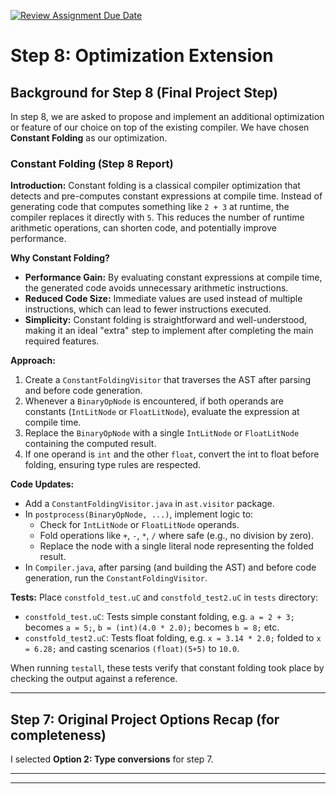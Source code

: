 [![Review Assignment Due Date](https://classroom.github.com/assets/deadline-readme-button-22041afd0340ce965d47ae6ef1cefeee28c7c493a6346c4f15d667ab976d596c.svg)](https://classroom.github.com/a/eUheEmAq)

# Step 8: Optimization Extension


## Background for Step 8 (Final Project Step)

In step 8, we are asked to propose and implement an additional optimization or feature of our choice on top of the existing compiler. We have chosen **Constant Folding** as our optimization.

### Constant Folding (Step 8 Report)

**Introduction:**
Constant folding is a classical compiler optimization that detects and pre-computes constant expressions at compile time. Instead of generating code that computes something like `2 + 3` at runtime, the compiler replaces it directly with `5`. This reduces the number of runtime arithmetic operations, can shorten code, and potentially improve performance.

**Why Constant Folding?**
- **Performance Gain:** By evaluating constant expressions at compile time, the generated code avoids unnecessary arithmetic instructions.
- **Reduced Code Size:** Immediate values are used instead of multiple instructions, which can lead to fewer instructions executed.
- **Simplicity:** Constant folding is straightforward and well-understood, making it an ideal "extra" step to implement after completing the main required features.

**Approach:**
1. Create a `ConstantFoldingVisitor` that traverses the AST after parsing and before code generation.
2. Whenever a `BinaryOpNode` is encountered, if both operands are constants (`IntLitNode` or `FloatLitNode`), evaluate the expression at compile time.
3. Replace the `BinaryOpNode` with a single `IntLitNode` or `FloatLitNode` containing the computed result.
4. If one operand is `int` and the other `float`, convert the int to float before folding, ensuring type rules are respected.

**Code Updates:**
- Add a `ConstantFoldingVisitor.java` in `ast.visitor` package.
- In `postprocess(BinaryOpNode, ...)`, implement logic to:
  - Check for `IntLitNode` or `FloatLitNode` operands.
  - Fold operations like `+`, `-`, `*`, `/` where safe (e.g., no division by zero).
  - Replace the node with a single literal node representing the folded result.
- In `Compiler.java`, after parsing (and building the AST) and before code generation, run the `ConstantFoldingVisitor`.
  
**Tests:**
Place `constfold_test.uC` and `constfold_test2.uC` in `tests` directory:
- `constfold_test.uC`: Tests simple constant folding, e.g. `a = 2 + 3;` becomes `a = 5;`, `b = (int)(4.0 * 2.0);` becomes `b = 8;` etc.
- `constfold_test2.uC`: Tests float folding, e.g. `x = 3.14 * 2.0;` folded to `x = 6.28;` and casting scenarios `(float)(5+5)` to `10.0`.

When running `testall`, these tests verify that constant folding took place by checking the output against a reference.

---

## Step 7: Original Project Options Recap (for completeness)

I selected **Option 2: Type conversions** for step 7.

---

---
